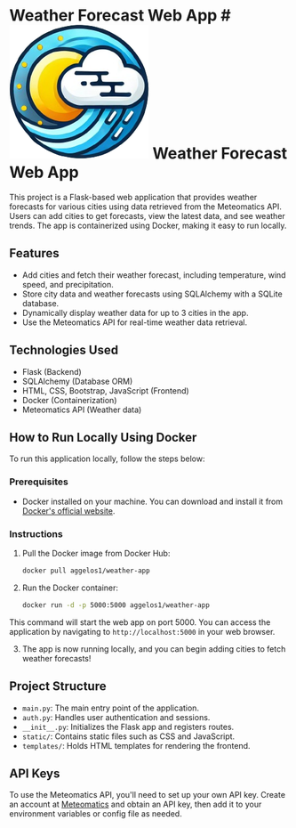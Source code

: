 # Weather Forecast Web App # ![Weather App Logo](website/static/img/weatherlogo.png) Weather Forecast Web App

This project is a Flask-based web application that provides weather forecasts for various cities using data retrieved from the Meteomatics API.
Users can add cities to get forecasts, view the latest data, and see weather trends. The app is containerized using Docker, making it easy to run locally.

## Features

- Add cities and fetch their weather forecast, including temperature, wind speed, and precipitation.
- Store city data and weather forecasts using SQLAlchemy with a SQLite database.
- Dynamically display weather data for up to 3 cities in the app.
- Use the Meteomatics API for real-time weather data retrieval.

## Technologies Used

- Flask (Backend)
- SQLAlchemy (Database ORM)
- HTML, CSS, Bootstrap, JavaScript (Frontend)
- Docker (Containerization)
- Meteomatics API (Weather data)

## How to Run Locally Using Docker

To run this application locally, follow the steps below:

### Prerequisites

- Docker installed on your machine. You can download and install it from [Docker's official website](https://www.docker.com/get-started).

### Instructions

1. Pull the Docker image from Docker Hub:

   ```bash
   docker pull aggelos1/weather-app

2. Run the Docker container:

   ```bash
   docker run -d -p 5000:5000 aggelos1/weather-app

  This command will start the web app on port 5000. You can access the application by navigating to `http://localhost:5000` in your web browser.

3. The app is now running locally, and you can begin adding cities to fetch weather forecasts!

## Project Structure

- `main.py`: The main entry point of the application.
- `auth.py`: Handles user authentication and sessions.
- `__init__.py`: Initializes the Flask app and registers routes.
- `static/`: Contains static files such as CSS and JavaScript.
- `templates/`: Holds HTML templates for rendering the frontend.

## API Keys

To use the Meteomatics API, you'll need to set up your own API key.
Create an account at [Meteomatics](https://www.meteomatics.com/en/api/getting-started/) and obtain an API key, then add it
to your environment variables or config file as needed.
